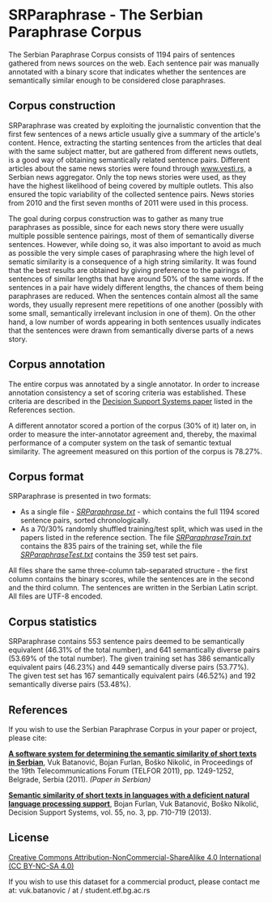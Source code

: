 ﻿
# SRParaphrase - The Serbian Paraphrase Corpus

The Serbian Paraphrase Corpus consists of 1194 pairs of sentences gathered from news sources on the web.
Each sentence pair was manually annotated with a binary score that indicates whether the sentences are semantically similar enough to be considered close paraphrases.

## Corpus construction
SRParaphrase was created by exploiting the journalistic convention that the first few sentences of a news article usually give a summary of the article's content.
Hence, extracting the starting sentences from the articles that deal with the same subject matter, but are gathered from different news outlets, is a good way of obtaining semantically related sentence pairs.
Different articles about the same news stories were found through www.vesti.rs, a Serbian news aggregator.
Only the top news stories were used, as they have the highest likelihood of being covered by multiple outlets.
This also ensured the topic variability of the collected sentence pairs.
News stories from 2010 and the first seven months of 2011 were used in this process.

The goal during corpus construction was to gather as many true paraphrases as possible, since for each news story there were usually multiple possible sentence pairings, most of them of semantically diverse sentences.
However, while doing so, it was also important to avoid as much as possible the very simple cases of paraphrasing where the high level of sematic similarity is a consequence of a high string similarity.
It was found that the best results are obtained by giving preference to the pairings of sentences of similar lengths that have around 50% of the same words.
If the sentences in a pair have widely different lengths, the chances of them being paraphrases are reduced.
When the sentences contain almost all the same words, they usually represent mere repetitions of one another (possibly with some small, semantically irrelevant inclusion in one of them).
On the other hand, a low number of words appearing in both sentences usually indicates that the sentences were drawn from semantically diverse parts of a news story.

## Corpus annotation
The entire corpus was annotated by a single annotator.
In order to increase annotation consistency a set of scoring criteria was established.
These criteria are described in the [Decision Support Systems paper](http://www.sciencedirect.com/science/article/pii/S0167923613000614) listed in the References section.

A different annotator scored a portion of the corpus (30% of it) later on, in order to measure the inter-annotator agreement and, thereby, the maximal performance of a computer system on the task of semantic textual similarity.
The agreement measured on this portion of the corpus is 78.27%.

## Corpus format
SRParaphrase is presented in two formats:
* As a single file - *[SRParaphrase.txt](http://github.com/vukbatanovic/SRParaphrase/blob/master/SRParaphrase.txt)* - which contains the full 1194 scored sentence pairs, sorted chronologically.
* As a 70/30% randomly shuffled training/test split, which was used in the papers listed in the reference section. The file *[SRParaphraseTrain.txt](http://github.com/vukbatanovic/SRParaphrase/blob/master/SRParaphraseTrain.txt)* contains the 835 pairs of the training set, while the file *[SRParaphraseTest.txt](http://github.com/vukbatanovic/SRParaphrase/blob/master/SRParaphraseTest.txt)* contains the 359 test set pairs.

All files share the same three-column tab-separated structure - the first column contains the binary scores, while the sentences are in the second and the third column.
The sentences are written in the Serbian Latin script.
All files are UTF-8 encoded.

## Corpus statistics
SRParaphrase contains 553 sentence pairs deemed to be semantically equivalent (46.31% of the total number), and 641 semantically diverse pairs (53.69% of the total number).
The given training set has 386 semantically equivalent pairs (46.23%) and 449 semantically diverse pairs (53.77%).
The given test set has 167 semantically equivalent pairs (46.52%) and 192 semantically diverse pairs (53.48%).

## References
If you wish to use the Serbian Paraphrase Corpus in your paper or project, please cite:

**[A software system for determining the semantic similarity of short texts in Serbian](http://ieeexplore.ieee.org/document/6143778/)**, Vuk Batanović, Bojan Furlan, Boško Nikolić, in Proceedings of the 19th Telecommunications Forum (TELFOR 2011), pp. 1249-1252, Belgrade, Serbia (2011). *(Paper in Serbian)*

**[Semantic similarity of short texts in languages with a deficient natural language processing support](http://www.sciencedirect.com/science/article/pii/S0167923613000614)**, Bojan Furlan, Vuk Batanović, Boško Nikolić, Decision Support Systems, vol. 55, no. 3, pp. 710-719 (2013).

## License
[Creative Commons Attribution-NonCommercial-ShareAlike 4.0 International (CC BY-NC-SA 4.0)](http://creativecommons.org/licenses/by-nc-sa/4.0/)

If you wish to use this dataset for a commercial product, please contact me at: vuk.batanovic / at / student.etf.bg.ac.rs